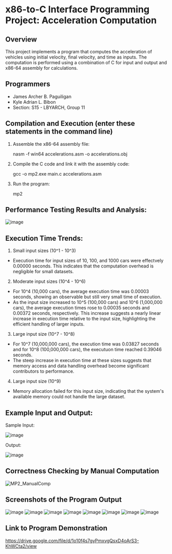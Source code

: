 # x86-to-C Interface Programming Project: Acceleration Computation  

## Overview  
This project implements a program that computes the acceleration of vehicles using initial velocity, final velocity, and time as inputs. 
The computation is performed using a combination of C for input and output and x86-64 assembly for calculations.  

## Programmers  
- James Archer B. Paguiligan  
- Kyle Adrian L. Bibon  
- Section: S15 - LBYARCH, Group 11  

## Compilation and Execution (enter these statements in the command line) 
1. Assemble the x86-64 assembly file:

     nasm -f win64 accelerations.asm -o accelerations.obj
   
2. Compile the C code and link it with the assembly code:
   
     gcc -o mp2.exe main.c accelerations.asm
   
3. Run the program:
   
     mp2

## Performance Testing Results and Analysis:
![image](https://github.com/user-attachments/assets/511f3af0-300a-46e5-9e17-da95dbd51b8d)


## Execution Time Trends:
1. Small input sizes (10^1 - 10^3)
  - Execution time for input sizes of 10, 100, and 1000 cars were effectvely 0.00000 seconds.
    This indicates that the computation overhead is negligible for small datasets.
2. Moderate input sizes (10^4 - 10^6)
 - For 10^4 (10,000 cars), the average execution time was 0.00003 seconds,
   showing an observable but still very small time of execution.
 - As the input size increased to 10^5 (100,000 cars) and 10^6 (1,000,000 cars),
   the average execution times rose to 0.00035 seconds and 0.00372 seconds, respectively.
   This increase suggests a nearly linear increase in execution time relative to the input size,
   highlighting the efficient handling of larger inputs.
3. Large input size (10^7 - 10^8)
  - For 10^7 (10,000,000 cars), the execution time was 0.03827 seconds and for 10^8 (100,000,000 cars),
    the executuon time reached 0.39046 seconds.
  - The steep increase in execution time at these sizes suggests that memory access and
    data handling overhead become significant contributors to performance.
4. Large input size (10^9)
  - Memory allocation failed for this input size, indicating that the system's available
    memory could not handle the large dataset.

## Example Input and Output:
Sample Input:

![image](https://github.com/user-attachments/assets/16699fa5-1ac4-4b89-8cf5-70a78440fcb7)

Output:

![image](https://github.com/user-attachments/assets/1645ef5b-b87d-4a94-bb38-3697d276d937)

## Correctness Checking by Manual Computation
![MP2_ManualComp](https://github.com/user-attachments/assets/388702a0-d5e9-439c-b66f-4fdb2afdc662)



## Screenshots of the Program Output
![image](https://github.com/user-attachments/assets/cc63c8ad-0dce-4b52-89f4-7a6668019c29)
![image](https://github.com/user-attachments/assets/1befe8b6-6b48-4c48-b4a4-e6029eca086e)
![image](https://github.com/user-attachments/assets/d3288a53-b5e8-4c2b-9554-1a42486942a0)
![image](https://github.com/user-attachments/assets/52498005-7e22-48f2-9e83-2e7be7a714cc)
![image](https://github.com/user-attachments/assets/b9c680cc-ea1b-444c-ad24-d6d98386934b)
![image](https://github.com/user-attachments/assets/300ca580-0698-46f6-b9f3-d3ea7d178abd)
![image](https://github.com/user-attachments/assets/a09e7d1e-668c-4a34-bde9-ca955cc36f27)
![image](https://github.com/user-attachments/assets/4c9b5d24-2581-40f9-9dc2-707c6f29a032)

## Link to Program Demonstration
https://drive.google.com/file/d/1o10f4s7gyPmxvgQsxD4oArS3-KhWCta2/view









    
